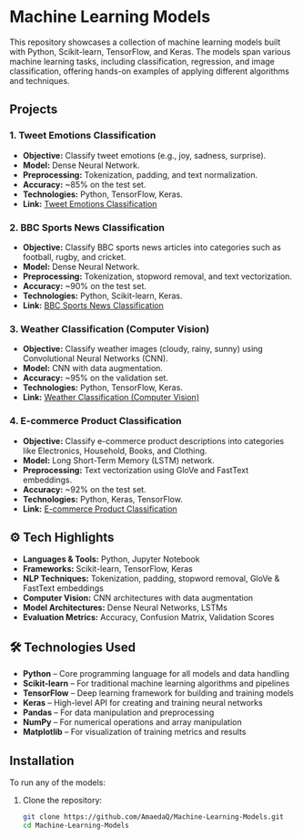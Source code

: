 # Machine Learning Models

This repository showcases a collection of machine learning models built with Python, Scikit-learn, TensorFlow, and Keras. The models span various machine learning tasks, including classification, regression, and image classification, offering hands-on examples of applying different algorithms and techniques.

## Projects

### **1. Tweet Emotions Classification**
- **Objective:** Classify tweet emotions (e.g., joy, sadness, surprise).
- **Model:** Dense Neural Network.
- **Preprocessing:** Tokenization, padding, and text normalization.
- **Accuracy:** ~85% on the test set.
- **Technologies:** Python, TensorFlow, Keras.
- **Link:** [Tweet Emotions Classification](https://github.com/AmaedaQ/Machine-Learning-Models/tree/main/Tweet-Emotions-Classification)

### **2. BBC Sports News Classification**
- **Objective:** Classify BBC sports news articles into categories such as football, rugby, and cricket.
- **Model:** Dense Neural Network.
- **Preprocessing:** Tokenization, stopword removal, and text vectorization.
- **Accuracy:** ~90% on the test set.
- **Technologies:** Python, Scikit-learn, Keras.
- **Link:** [BBC Sports News Classification](https://github.com/AmaedaQ/Machine-Learning-Models/tree/main/BBC-Sports-News-Classification)

### **3. Weather Classification (Computer Vision)**
- **Objective:** Classify weather images (cloudy, rainy, sunny) using Convolutional Neural Networks (CNN).
- **Model:** CNN with data augmentation.
- **Accuracy:** ~95% on the validation set.
- **Technologies:** Python, TensorFlow, Keras.
- **Link:** [Weather Classification (Computer Vision)](https://github.com/AmaedaQ/Machine-Learning-Models/tree/main/Weather-Classification)

### **4. E-commerce Product Classification**
- **Objective:** Classify e-commerce product descriptions into categories like Electronics, Household, Books, and Clothing.
- **Model:** Long Short-Term Memory (LSTM) network.
- **Preprocessing:** Text vectorization using GloVe and FastText embeddings.
- **Accuracy:** ~92% on the test set.
- **Technologies:** Python, Keras, TensorFlow.
- **Link:** [E-commerce Product Classification](https://github.com/AmaedaQ/Machine-Learning-Models/tree/main/E-commerce-Product-Classification)

## ⚙️ Tech Highlights

- **Languages & Tools:** Python, Jupyter Notebook  
- **Frameworks:** Scikit-learn, TensorFlow, Keras  
- **NLP Techniques:** Tokenization, padding, stopword removal, GloVe & FastText embeddings  
- **Computer Vision:** CNN architectures with data augmentation  
- **Model Architectures:** Dense Neural Networks, LSTMs  
- **Evaluation Metrics:** Accuracy, Confusion Matrix, Validation Scores

## 🛠 Technologies Used

- **Python** – Core programming language for all models and data handling  
- **Scikit-learn** – For traditional machine learning algorithms and pipelines  
- **TensorFlow** – Deep learning framework for building and training models  
- **Keras** – High-level API for creating and training neural networks  
- **Pandas** – For data manipulation and preprocessing  
- **NumPy** – For numerical operations and array manipulation  
- **Matplotlib** – For visualization of training metrics and results

## Installation

To run any of the models:

1. Clone the repository:
   ```bash
   git clone https://github.com/AmaedaQ/Machine-Learning-Models.git
   cd Machine-Learning-Models


